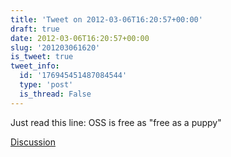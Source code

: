 ```yaml
---
title: 'Tweet on 2012-03-06T16:20:57+00:00'
draft: true
date: 2012-03-06T16:20:57+00:00
slug: '201203061620'
is_tweet: true
tweet_info:
  id: '176945451487084544'
  type: 'post'
  is_thread: False
---
```




Just read this line: OSS is free as "free as a puppy"

[Discussion](https://x.com/sytelus/status/176945451487084544)

